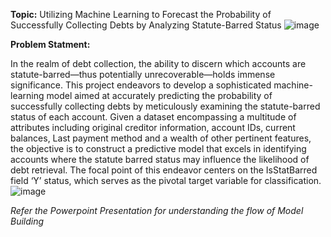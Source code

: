 **Topic:**
Utilizing Machine Learning to Forecast the Probability of Successfully Collecting Debts by Analyzing Statute-Barred Status
![image](https://github.com/ShreyaMankar-07/Finance_Domain/assets/154683639/a78345b3-d114-4e29-8a17-6b040ca02318)


**Problem Statment:**

In the realm of debt collection, the ability to discern which accounts are statute-barred—thus potentially unrecoverable—holds immense significance. 
This project endeavors to develop a sophisticated machine-learning model aimed at accurately predicting the probability of successfully collecting debts by meticulously examining the statute-barred status of each account.
Given a dataset encompassing a multitude of attributes including original creditor information, account IDs, current balances, Last payment method and a wealth of other pertinent features, the objective is to construct a predictive model that excels in identifying accounts where the statute barred status may influence the likelihood of debt retrieval.
The focal point of this endeavor centers on the IsStatBarred field ‘Y’ status, which serves as the pivotal target variable for classification. 
![image](https://github.com/ShreyaMankar-07/Finance_Domain/assets/154683639/72f8a427-ab8c-4a89-904f-9dafcee2a3be)

*Refer the Powerpoint Presentation for understanding the flow of Model Building*
